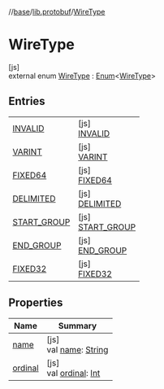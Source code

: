 //[base](../../../index.md)/[lib.protobuf](../index.md)/[WireType](index.md)

# WireType

[js]\
external enum [WireType](index.md) : [Enum](https://kotlinlang.org/api/latest/jvm/stdlib/kotlin/-enum/index.html)&lt;[WireType](index.md)&gt;

## Entries

| | |
|---|---|
| [INVALID](-i-n-v-a-l-i-d/index.md) | [js]<br>[INVALID](-i-n-v-a-l-i-d/index.md) |
| [VARINT](-v-a-r-i-n-t/index.md) | [js]<br>[VARINT](-v-a-r-i-n-t/index.md) |
| [FIXED64](-f-i-x-e-d64/index.md) | [js]<br>[FIXED64](-f-i-x-e-d64/index.md) |
| [DELIMITED](-d-e-l-i-m-i-t-e-d/index.md) | [js]<br>[DELIMITED](-d-e-l-i-m-i-t-e-d/index.md) |
| [START_GROUP](-s-t-a-r-t_-g-r-o-u-p/index.md) | [js]<br>[START_GROUP](-s-t-a-r-t_-g-r-o-u-p/index.md) |
| [END_GROUP](-e-n-d_-g-r-o-u-p/index.md) | [js]<br>[END_GROUP](-e-n-d_-g-r-o-u-p/index.md) |
| [FIXED32](-f-i-x-e-d32/index.md) | [js]<br>[FIXED32](-f-i-x-e-d32/index.md) |

## Properties

| Name | Summary |
|---|---|
| [name](-f-i-x-e-d32/index.md#-372974862%2FProperties%2F-431612152) | [js]<br>val [name](-f-i-x-e-d32/index.md#-372974862%2FProperties%2F-431612152): [String](https://kotlinlang.org/api/latest/jvm/stdlib/kotlin/-string/index.html) |
| [ordinal](-f-i-x-e-d32/index.md#-739389684%2FProperties%2F-431612152) | [js]<br>val [ordinal](-f-i-x-e-d32/index.md#-739389684%2FProperties%2F-431612152): [Int](https://kotlinlang.org/api/latest/jvm/stdlib/kotlin/-int/index.html) |
